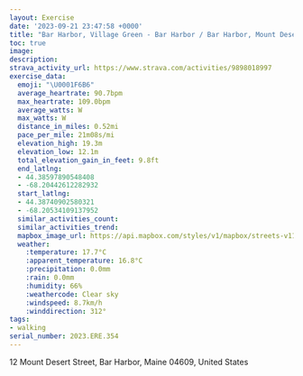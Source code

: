 ```yaml
---
layout: Exercise
date: '2023-09-21 23:47:58 +0000'
title: "Bar Harbor, Village Green - Bar Harbor / Bar Harbor, Mount Desert Island \U0001F6B6"
toc: true
image:
description:
strava_activity_url: https://www.strava.com/activities/9898018997
exercise_data:
  emoji: "\U0001F6B6"
  average_heartrate: 90.7bpm
  max_heartrate: 109.0bpm
  average_watts: W
  max_watts: W
  distance_in_miles: 0.52mi
  pace_per_mile: 21m08s/mi
  elevation_high: 19.3m
  elevation_low: 12.1m
  total_elevation_gain_in_feet: 9.8ft
  end_latlng:
  - 44.38597890548408
  - -68.20442612282932
  start_latlng:
  - 44.38740902580321
  - -68.20534109137952
  similar_activities_count:
  similar_activities_trend:
  mapbox_image_url: https://api.mapbox.com/styles/v1/mapbox/streets-v11/static/path-5+787af2-1.0(ab%7CmGpah_Lf%40I%5CKnB_%40xAUNK%3FWFGXEACH%40PEYHCA%40O%40P_%40J),pin-s-s+e5b22e(-68.20393,44.38577),pin-s-f+89ae00(-68.20337,44.38432)/auto/800x800?access_token=pk.eyJ1Ijoiam9zaGJlY2ttYW4iLCJhIjoiY205eWR2aDd1MWZ6djJrbXc4a3M0bWZleiJ9.XiG9OWkNcZk2QzjJbxLB4A
  weather:
    :temperature: 17.7°C
    :apparent_temperature: 16.8°C
    :precipitation: 0.0mm
    :rain: 0.0mm
    :humidity: 66%
    :weathercode: Clear sky
    :windspeed: 8.7km/h
    :winddirection: 312°
tags:
- walking
serial_number: 2023.ERE.354
---
```

12 Mount Desert Street, Bar Harbor, Maine 04609, United States
